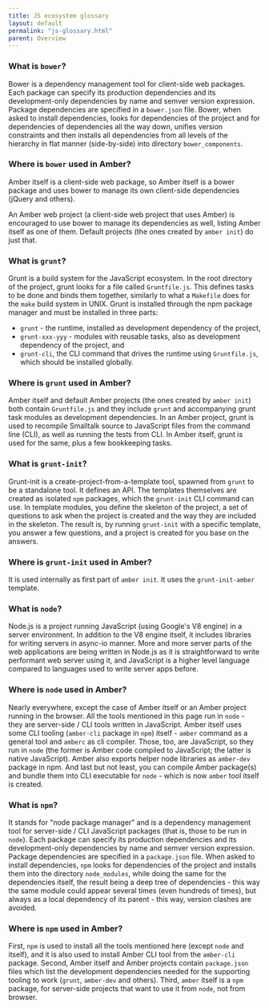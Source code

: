 ```yaml
---
title: JS ecosystem glossary
layout: default
permalink: "js-glossary.html"
parent: Overview
---
```



### What is `bower`?

Bower is a dependency management tool for client-side web packages. Each package can specify its production dependencies and its development-only dependencies by name and semver version expression. Package dependencies are specified in a `bower.json` file. Bower, when asked to install dependencies, looks for dependencies of the project and for dependencies of dependencies all the way down, unifies version constraints and then installs all dependencies from all levels of the hierarchy in flat manner (side-by-side) into directory `bower_components`.


### Where is `bower` used in Amber?

Amber itself is a client-side web package, so Amber itself is a bower package and uses bower to manage its own client-side dependencies (jQuery and others).

An Amber web project (a client-side web project that uses Amber) is encouraged to use bower to manage its dependencies as well, listing Amber itself as one of them. Default projects (the ones created by `amber init`) do just that.


### What is `grunt`?

Grunt is a build system for the JavaScript ecosystem. In the root directory of the project, grunt looks for a file called `Gruntfile.js`. This defines tasks to be done and binds them together, similarly to what a `Makefile` does for the `make` build system in UNIX. Grunt is installed through the npm package manager and must be installed in three parts:
- `grunt` - the runtime, installed as development dependency of the project, 
- `grunt-xxx-yyy` - modules with reusable tasks, also as development dependency of the project, and
- `grunt-cli`, the CLI command that drives the runtime using `Gruntfile.js`, which should be installed globally.


### Where is `grunt` used in Amber?

Amber itself and default Amber projects (the ones created by `amber init`) both contain `Gruntfile.js` and they include `grunt` and accompanying grunt task modules as development dependencies. In an Amber project, grunt is used to recompile Smalltalk source to JavaScript files from the command line (CLI), as well as running the tests from CLI. In Amber itself, grunt is used for the same, plus a few bookkeeping tasks.


### What is `grunt-init`?

Grunt-init is a create-project-from-a-template tool, spawned from `grunt` to be a standalone tool. It defines an API. The templates themselves are created as isolated `npm` packages, which the `grunt-init` CLI command can use. In template modules, you define the skeleton of the project, a set of questions to ask when the project is created and the way they are included in the skeleton. The result is, by running `grunt-init` with a specific template, you answer a few questions, and a project is created for you base on the answers.

### Where is `grunt-init` used in Amber?

It is used internally as first part of `amber init`. It uses the `grunt-init-amber` template.

### What is `node`?

Node.js is a project running JavaScript (using Google's V8 engine) in a server environment. In addition to the V8 engine itself, it includes libraries for writing servers in async-io manner. More and more server parts of the web applications are being written in Node.js as it is straightforward to write performant web server using it, and JavaScript is a higher level language compared to languages used to write server apps before.

### Where is `node` used in Amber?

Nearly everywhere, except the case of Amber itself or an Amber project running in the browser. All the tools mentioned in this page run in `node` - they are server-side / CLI tools written in JavaScript. Amber itself uses some CLI tooling (`amber-cli` package in `npm`) itself - `amber` command as a general tool and `amberc` as cli compiler. Those, too, are JavaScript, so they run in `node` (the former is Amber code compiled to JavaScript; the latter is native JavaScript). Amber also exports helper node libraries as `amber-dev` package in npm. And last but not least, you can compile Amber package(s) and bundle them into CLI executable for `node` - which is now `amber` tool itself is created.

### What is `npm`?

It stands for "node package manager" and is a dependency management tool for server-side / CLI JavaScript packages (that is, those to be run in `node`). Each package can specify its production dependencies and its development-only dependencies by name and semver version expression. Package dependencies are specified in a `package.json` file. When asked to install dependencies, `npm` looks for dependencies of the project and installs them into the directory `node_modules`, while doing the same for the dependencies itself, the result being a deep tree of dependencies - this way the same module could appear several times (even hundreds of times), but always as a local dependency of its parent - this way, version clashes are avoided.

### Where is `npm` used in Amber?

First, `npm` is used to install all the tools mentioned here (except `node` and itself), and it is also used to install Amber CLI tool from the `amber-cli` package. Second, Amber itself and Amber projects contain `package.json` files which list the development dependencies needed for the supporting tooling to work (`grunt`, `amber-dev` and others). Third, `amber` itself is a `npm` package, for server-side projects that want to use it from `node`, not from browser.

